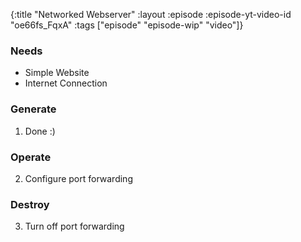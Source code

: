 {:title "Networked Webserver"
 :layout :episode
 :episode-yt-video-id "oe66fs_FqxA"
 :tags ["episode" "episode-wip" "video"]}

### Needs

* Simple Website
* Internet Connection

### Generate

1. Done :)

### Operate


2. Configure port forwarding


### Destroy

3. Turn off port forwarding

